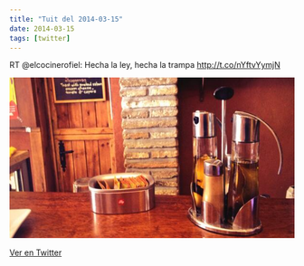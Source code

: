 ```yaml
---
title: "Tuit del 2014-03-15"
date: 2014-03-15
tags: [twitter]
---
```


RT @elcocinerofiel: Hecha la ley, hecha la trampa http://t.co/nYftvYymjN

![Imagen](/assets/images/444814587356274688-BixDmzsIcAAq4dS.jpg)

[Ver en Twitter](https://twitter.com/i/web/status/444814587356274688)
